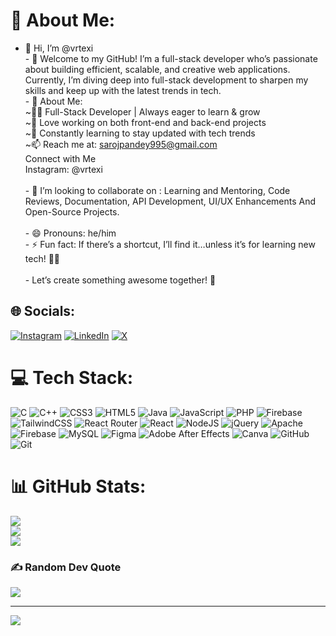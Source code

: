 # 💫 About Me:
- 👋 Hi, I’m @vrtexi<br>- 👀 Welcome to my GitHub! I’m a full-stack developer who’s passionate about building efficient, scalable, and creative web applications. Currently, I’m diving deep into full-stack development to sharpen my skills       and keep up with the latest trends in tech.<br>- 🌱 About Me:<br>  ~👨‍💻 Full-Stack Developer | Always eager to learn & grow<br>  ~🔧 Love working on both front-end and back-end projects<br>  ~🌱 Constantly learning to stay updated with tech trends<br>  ~📫 Reach me at: sarojpandey995@gmail.com<br>      Connect with Me<br>      Instagram: @vrtexi<br><br>- 💞️ I’m looking to collaborate on : Learning and Mentoring, Code Reviews, Documentation, API Development, UI/UX Enhancements And Open-Source Projects.<br><br>- 😄 Pronouns: he/him<br>- ⚡ Fun fact: If there’s a shortcut, I’ll find it…unless it’s for learning new tech! 👨‍💻<br><br>- Let’s create something awesome together! 🚀<br>


## 🌐 Socials:
[![Instagram](https://img.shields.io/badge/Instagram-%23E4405F.svg?logo=Instagram&logoColor=white)](https://instagram.com/vrtexi) [![LinkedIn](https://img.shields.io/badge/LinkedIn-%230077B5.svg?logo=linkedin&logoColor=white)](https://linkedin.com/in/vrtexi) [![X](https://img.shields.io/badge/X-black.svg?logo=X&logoColor=white)](https://x.com/vrtexi) 

# 💻 Tech Stack:
![C](https://img.shields.io/badge/c-%2300599C.svg?style=for-the-badge&logo=c&logoColor=white) ![C++](https://img.shields.io/badge/c++-%2300599C.svg?style=for-the-badge&logo=c%2B%2B&logoColor=white) ![CSS3](https://img.shields.io/badge/css3-%231572B6.svg?style=for-the-badge&logo=css3&logoColor=white) ![HTML5](https://img.shields.io/badge/html5-%23E34F26.svg?style=for-the-badge&logo=html5&logoColor=white) ![Java](https://img.shields.io/badge/java-%23ED8B00.svg?style=for-the-badge&logo=openjdk&logoColor=white) ![JavaScript](https://img.shields.io/badge/javascript-%23323330.svg?style=for-the-badge&logo=javascript&logoColor=%23F7DF1E) ![PHP](https://img.shields.io/badge/php-%23777BB4.svg?style=for-the-badge&logo=php&logoColor=white) ![Firebase](https://img.shields.io/badge/firebase-%23039BE5.svg?style=for-the-badge&logo=firebase) ![TailwindCSS](https://img.shields.io/badge/tailwindcss-%2338B2AC.svg?style=for-the-badge&logo=tailwind-css&logoColor=white) ![React Router](https://img.shields.io/badge/React_Router-CA4245?style=for-the-badge&logo=react-router&logoColor=white) ![React](https://img.shields.io/badge/react-%2320232a.svg?style=for-the-badge&logo=react&logoColor=%2361DAFB) ![NodeJS](https://img.shields.io/badge/node.js-6DA55F?style=for-the-badge&logo=node.js&logoColor=white) ![jQuery](https://img.shields.io/badge/jquery-%230769AD.svg?style=for-the-badge&logo=jquery&logoColor=white) ![Apache](https://img.shields.io/badge/apache-%23D42029.svg?style=for-the-badge&logo=apache&logoColor=white) ![Firebase](https://img.shields.io/badge/firebase-a08021?style=for-the-badge&logo=firebase&logoColor=ffcd34) ![MySQL](https://img.shields.io/badge/mysql-4479A1.svg?style=for-the-badge&logo=mysql&logoColor=white) ![Figma](https://img.shields.io/badge/figma-%23F24E1E.svg?style=for-the-badge&logo=figma&logoColor=white) ![Adobe After Effects](https://img.shields.io/badge/Adobe%20After%20Effects-9999FF.svg?style=for-the-badge&logo=Adobe%20After%20Effects&logoColor=white) ![Canva](https://img.shields.io/badge/Canva-%2300C4CC.svg?style=for-the-badge&logo=Canva&logoColor=white) ![GitHub](https://img.shields.io/badge/github-%23121011.svg?style=for-the-badge&logo=github&logoColor=white) ![Git](https://img.shields.io/badge/git-%23F05033.svg?style=for-the-badge&logo=git&logoColor=white)
# 📊 GitHub Stats:
![](https://github-readme-stats.vercel.app/api?username=vrtexi&theme=dark&hide_border=false&include_all_commits=true&count_private=true)<br/>
![](https://github-readme-streak-stats.herokuapp.com/?user=vrtexi&theme=dark&hide_border=false)<br/>
![](https://github-readme-stats.vercel.app/api/top-langs/?username=vrtexi&theme=dark&hide_border=false&include_all_commits=true&count_private=true&layout=compact)

### ✍️ Random Dev Quote
![](https://quotes-github-readme.vercel.app/api?type=horizontal&theme=radical)

---
[![](https://visitcount.itsvg.in/api?id=vrtexi&icon=7&color=10)](https://visitcount.itsvg.in)

<!-- Proudly created with GPRM ( https://gprm.itsvg.in ) -->
<!---
vrtexi/vrtexi is a ✨ special ✨ repository because its `README.md` (this file) appears on your GitHub profile.
You can click the Preview link to take a look at your changes.
--->
